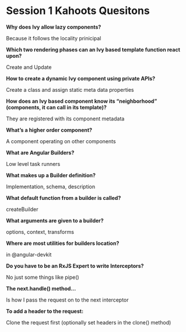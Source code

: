 # Session 1 Kahoots Quesitons

**Why does Ivy allow lazy components?**

Because it follows the locality prinicipal

**Which two rendering phases can an Ivy based template function react upon?**

Create and Update

**How to create a dynamic Ivy component using private APIs?**

Create a class and assign static meta data properties

**How does an Ivy based component know its “neighborhood” (components, it can call in its template)?**

They are registered with its component metadata

**What’s a higher order component?**

A component operating on other components

**What are Angular Builders?**

Low level task runners

**What makes up a Builder definition?**

Implementation, schema, description

**What default function from a builder is called?**

createBuilder

**What arguments are given to a builder?**

options, context, transforms

**Where are most utilities for builders location?**

in @angular-devkit

**Do you have to be an RxJS Expert to write Interceptors?**

No just some things like pipe()

**The next.handle() method...**

Is how I pass the request on to the next interceptor

**To add a header to the request:**

Clone the request first (optionally set headers in the clone() method)
